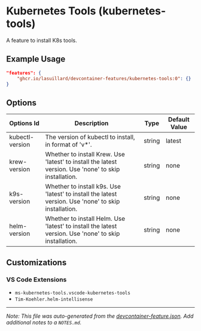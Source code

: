 
# Kubernetes Tools (kubernetes-tools)

A feature to install K8s tools.

## Example Usage

```json
"features": {
    "ghcr.io/lasuillard/devcontainer-features/kubernetes-tools:0": {}
}
```

## Options

| Options Id | Description | Type | Default Value |
|-----|-----|-----|-----|
| kubectl-version | The version of kubectl to install, in format of 'v*'. | string | latest |
| krew-version | Whether to install Krew. Use 'latest' to install the latest version. Use 'none' to skip installation. | string | none |
| k9s-version | Whether to install k9s. Use 'latest' to install the latest version. Use 'none' to skip installation. | string | none |
| helm-version | Whether to install Helm. Use 'latest' to install the latest version. Use 'none' to skip installation. | string | none |

## Customizations

### VS Code Extensions

- `ms-kubernetes-tools.vscode-kubernetes-tools`
- `Tim-Koehler.helm-intellisense`



---

_Note: This file was auto-generated from the [devcontainer-feature.json](https://github.com/lasuillard/devcontainer-features/blob/main/src/kubernetes-tools/devcontainer-feature.json).  Add additional notes to a `NOTES.md`._
